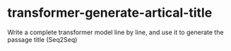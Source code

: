 # transformer-generate-artical-title
Write a complete transformer model line by line, and use it to generate the passage title (Seq2Seq)
